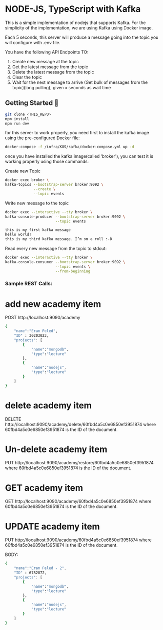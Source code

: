 # NODE-JS, TypeScript with Kafka

This is a simple implementation of nodejs that supports Kafka.
For the simplicity of the implementation, we are using Kafka using Docker image.

Each 5 seconds, this server will produce a message going into the topic you will configure with .env file.

You have the following API Endpoints TO:

1. Create new message at the topic
2. Get the latest message from the topic
3. Delete the latest message from the topic
4. Clear the topic
5. Wait for the next message to arrive (Get bulk of messages from the topic)(long pulling), given x seconds as wait time

## Getting Started 🚀

```bash
git clone <THIS_REPO>
npm install
npm run dev
```

for this server to work properly, you need first to install the kafka image using the pre-configured Docker file: 

```bash
docker-compose -f /infra/K8S/kafka/docker-compose.yml up -d
```

once you have installed the kafka image(called 'broker'), you can test it is working properly using those commands:

Create new Topic
```bash
docker exec broker \
kafka-topics --bootstrap-server broker:9092 \
             --create \
             --topic events
```

Write new message to the topic
```bash
docker exec --interactive --tty broker \
kafka-console-producer --bootstrap-server broker:9092 \
                       --topic events

this is my first kafka message
hello world!
this is my third kafka message. I’m on a roll :-D
```

Read every new message from the topic to stdout:

```bash
docker exec --interactive --tty broker \
kafka-console-consumer --bootstrap-server broker:9092 \
                       --topic events \
                       --from-beginning
```

### Sample REST Calls:

# add new academy item

POST http://localhost:9090/academy

```bash
{
    "name":"Eran Peled",
    "ID" : 30203023,
    "projects": [
        {
            "name":"mongodb",
            "type":"lecture"
        },
        {
            "name":"nodejs",
            "type":"lecture"
        }
    ]
}
```

# delete academy item
DELETE http://localhost:9090/academy/delete/60fbd4a5c0e6850ef3951874
where 60fbd4a5c0e6850ef3951874 is the ID of the document.

# Un-delete academy item
PUT http://localhost:9090/academy/restore/60fbd4a5c0e6850ef3951874
where 60fbd4a5c0e6850ef3951874 is the ID of the document.

# GET academy item
GET http://localhost:9090/academy/60fbd4a5c0e6850ef3951874
where 60fbd4a5c0e6850ef3951874 is the ID of the document.

# UPDATE academy item
PUT http://localhost:9090/academy/60fbd4a5c0e6850ef3951874
where 60fbd4a5c0e6850ef3951874 is the ID of the document.

BODY: 

```bash
{
    "name":"Eran Peled - 2",
    "ID" : 6782872,
    "projects": [
        {
            "name":"mongodb",
            "type":"lecture"
        },
        {
            "name":"nodejs",
            "type":"lecture"
        }
    ]
}
```
